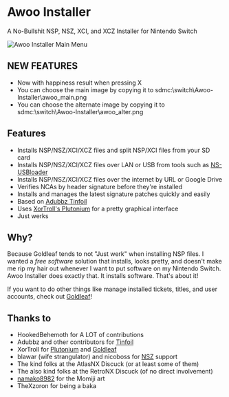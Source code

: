 # Awoo Installer
A No-Bullshit NSP, NSZ, XCI, and XCZ Installer for Nintendo Switch

![Awoo Installer Main Menu](https://i.imgur.com/q5Qff0R.jpg)

## NEW FEATURES
- Now with happiness result when pressing X
- You can choose the main image by copying it to sdmc:\switch\Awoo-Installer\awoo_main.png
- You can choose the alternate image by copying it to sdmc:\switch\Awoo-Installer\awoo_alter.png

## Features
- Installs NSP/NSZ/XCI/XCZ files and split NSP/XCI files from your SD card
- Installs NSP/NSZ/XCI/XCZ files over LAN or USB from tools such as [NS-USBloader](https://github.com/developersu/ns-usbloader)
- Installs NSP/NSZ/XCI/XCZ files over the internet by URL or Google Drive
- Verifies NCAs by header signature before they're installed
- Installs and manages the latest signature patches quickly and easily
- Based on [Adubbz Tinfoil](https://github.com/Adubbz/Tinfoil)
- Uses [XorTroll's Plutonium](https://github.com/XorTroll/Plutonium) for a pretty graphical interface
- Just werks

## Why?
Because Goldleaf tends to not "Just werk" when installing NSP files. I wanted a *free software* solution that installs, looks pretty, and doesn't make me rip my hair out whenever I want to put software on my Nintendo Switch. Awoo Installer does exactly that. It installs software. That's about it!

If you want to do other things like manage installed tickets, titles, and user accounts, check out [Goldleaf](https://github.com/XorTroll/Goldleaf)!

## Thanks to
- HookedBehemoth for A LOT of contributions
- Adubbz and other contributors for [Tinfoil](https://github.com/Adubbz/Tinfoil)
- XorTroll for [Plutonium](https://github.com/XorTroll/Plutonium) and [Goldleaf](https://github.com/XorTroll/Goldleaf)
- blawar (wife strangulator) and nicoboss for [NSZ](https://github.com/nicoboss/nsz) support
- The kind folks at the AtlasNX Discuck (or at least some of them)
- The also kind folks at the RetroNX Discuck (of no direct involvement)
- [namako8982](https://www.pixiv.net/member.php?id=14235616) for the Momiji art
- TheXzoron for being a baka
